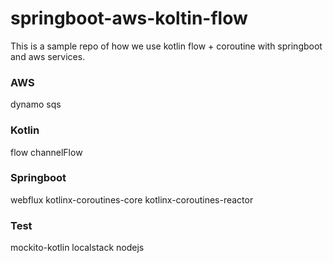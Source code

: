 # springboot-aws-koltin-flow

This is a sample repo of how we use kotlin flow + coroutine with springboot and aws services.

### AWS
dynamo
sqs

### Kotlin
flow
channelFlow

### Springboot
webflux
kotlinx-coroutines-core
kotlinx-coroutines-reactor

### Test
mockito-kotlin
localstack
nodejs

